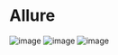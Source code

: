 # Allure
![image](https://github.com/jborisovna/aqa_allure/assets/115487930/b5c147d0-9aff-4d7b-94c7-c1942b1b8b2a)
![image](https://github.com/jborisovna/aqa_allure/assets/115487930/c7735abe-5271-4b91-9241-48c6138c9446)
![image](https://github.com/jborisovna/aqa_allure/assets/115487930/34386060-2847-477a-b010-89b597366ce2)
